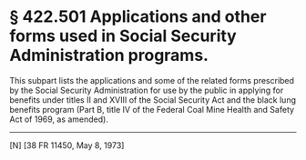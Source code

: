 # § 422.501   Applications and other forms used in Social Security Administration programs.

This subpart lists the applications and some of the related forms prescribed by the Social Security Administration for use by the public in applying for benefits under titles II and XVIII of the Social Security Act and the black lung benefits program (Part B, title IV of the Federal Coal Mine Health and Safety Act of 1969, as amended).



---

[N] [38 FR 11450, May 8, 1973]




